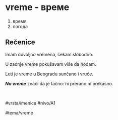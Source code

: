 # vreme - време

1. время
2. погода

## Rečenice

Imam dovoljno vremena, čekam slobodno.

U zadnje vreme pokušavam više da hodam.

Leti je vreme u Beogradu sunčano i vruće.

***Na vreme*** znači da je tačno: ni prerano ni prekasno.

<br>

#vrsta/imenica
#nivo/A1

#tema/vreme